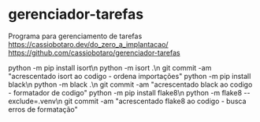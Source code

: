 # gerenciador-tarefas
Programa para gerenciamento de tarefas
https://cassiobotaro.dev/do_zero_a_implantacao/
https://github.com/cassiobotaro/gerenciador-tarefas


python -m pip install isort\n
python -m isort .\n
git commit -am "acrescentado isort ao codigo - ordena importações"
python -m pip install black\n
python -m black .\n
git commit -am "acrescentado black ao codigo - formatador de codigo"
python -m pip install flake8\n
python -m flake8 --exclude=.venv\n
git commit -am "acrescentado flake8 ao codigo - busca erros de formatação"
